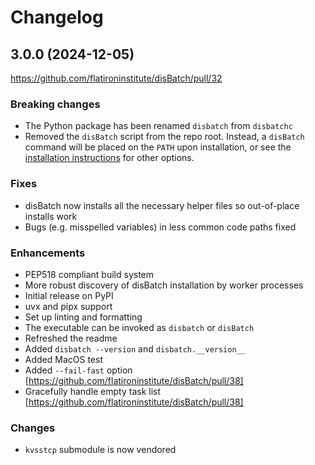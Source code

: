 # Changelog

## 3.0.0 (2024-12-05)

https://github.com/flatironinstitute/disBatch/pull/32

### Breaking changes
- The Python package has been renamed `disbatch` from `disbatchc`
- Removed the `disBatch` script from the repo root. Instead, a `disBatch` command will be placed on the `PATH` upon installation, or see the [installation instructions](Readme.md#Installation) for other options.

### Fixes
- disBatch now installs all the necessary helper files so out-of-place installs work
- Bugs (e.g. misspelled variables) in less common code paths fixed

### Enhancements
- PEP518 compliant build system
- More robust discovery of disBatch installation by worker processes
- Initial release on PyPI
- uvx and pipx support
- Set up linting and formatting
- The executable can be invoked as `disbatch` or `disBatch`
- Refreshed the readme
- Added `disbatch --version` and `disbatch.__version__`
- Added MacOS test
- Added `--fail-fast` option [https://github.com/flatironinstitute/disBatch/pull/38]
- Gracefully handle empty task list [https://github.com/flatironinstitute/disBatch/pull/38]

### Changes
- `kvsstcp` submodule is now vendored
